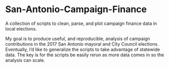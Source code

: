 # San-Antonio-Campaign-Finance
A collection of scripts to clean, parse, and plot campaign finance data in local elections. 

My goal is to produce useful, and reproducible, analysis of campaign contributions in the 2017 San Antonio mayoral and City Council elections.  Eventually, I’d like to generalize the scripts to take advantage of statewide data.  The key is for the scripts be easily rerun as more data comes in so the analysis can scale.
  
